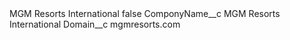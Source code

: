 <?xml version="1.0" encoding="UTF-8"?>
<CustomMetadata xmlns="http://soap.sforce.com/2006/04/metadata" xmlns:xsi="http://www.w3.org/2001/XMLSchema-instance" xmlns:xsd="http://www.w3.org/2001/XMLSchema">
    <label>MGM Resorts International</label>
    <protected>false</protected>
    <values>
        <field>ComponyName__c</field>
        <value xsi:type="xsd:string">MGM Resorts International</value>
    </values>
    <values>
        <field>Domain__c</field>
        <value xsi:type="xsd:string">mgmresorts.com</value>
    </values>
</CustomMetadata>
